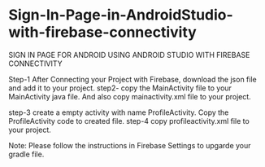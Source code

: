 # Sign-In-Page-in-AndroidStudio-with-firebase-connectivity
SIGN IN PAGE FOR ANDROID USING  ANDROID STUDIO  WITH FIREBASE CONNECTIVITY

Step-1 After Connecting your Project with Firebase, download the json file and add it to your project.
step2- copy the MainActivity file to your MainActivity java file. And also copy mainactivity.xml file to your project.

step-3 create a empty activity with name ProfileActivity. Copy the ProfileActivity code to created file.
step-4 copy profileactivity.xml file to your project.

Note: Please follow the instructions in Firebase Settings to upgarde your gradle file.
